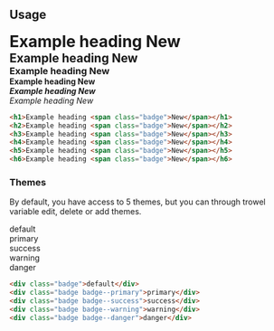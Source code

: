 ## Usage

<div class="preview">
  <h1 style="margin: 0; padding: 0;">Example heading <span class="badge">New</span></h1>
  <h2 style="margin: 0; padding: 0;">Example heading <span class="badge">New</span></h2>
  <h3 style="margin: 0; padding: 0;">Example heading <span class="badge">New</span></h3>
  <h4 style="margin: 0; padding: 0;">Example heading <span class="badge">New</span></h4>
  <h5 style="margin: 0; padding: 0;">Example heading <span class="badge">New</span></h5>
  <h6 style="margin: 0; padding: 0;">Example heading <span class="badge">New</span></h6>
</div>

```html
<h1>Example heading <span class="badge">New</span></h1>
<h2>Example heading <span class="badge">New</span></h2>
<h3>Example heading <span class="badge">New</span></h3>
<h4>Example heading <span class="badge">New</span></h4>
<h5>Example heading <span class="badge">New</span></h5>
<h6>Example heading <span class="badge">New</span></h6>
```

### Themes

By default, you have access to 5 themes, but you can through trowel variable edit, delete or add themes.

<div class="preview">
  <div class="badge">default</div>
  <div class="badge badge--primary">primary</div>
  <div class="badge badge--success">success</div>
  <div class="badge badge--warning">warning</div>
  <div class="badge badge--danger">danger</div>
</div>

```html
<div class="badge">default</div>
<div class="badge badge--primary">primary</div>
<div class="badge badge--success">success</div>
<div class="badge badge--warning">warning</div>
<div class="badge badge--danger">danger</div>
```